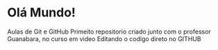 # Olá Mundo!

 Aulas de Git e GitHub
Primeito repositorio criado junto com o professor Guanabara, no curso em video
Editando o codigo direto no GITHUB
